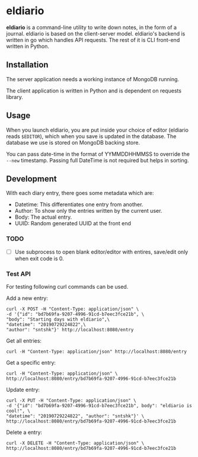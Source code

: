 # eldiario

**eldiario** is a command-line utility to write down notes, in the form of a journal.
eldiario is based on the client-server model. eldiario's backend is written in go
which handles API requests. The rest of it is CLI front-end written in Python.

## Installation

The server application needs a working instance of MongoDB running.

The client application is written in Python and is dependent on requests library.

## Usage

When you launch eldiario, you are put inside your choice of editor (eldiario reads `$EDITOR`),
which when you save is updated in the database. The database we use is stored on MongoDB
backing store.

You can pass date-time in the format of YYMMDDHHMMSS to override the `--new` timestamp.
Passing full DateTime is not required but helps in sorting.

<!-- ## Configuration -->

## Development

With each diary entry, there goes some metadata which are:

- Datetime: This differentiates one entry from another.
- Author: To show only the entries written by the current user.
- Body: The actual entry.
- UUID: Random generated UUID at the front end

### TODO

- [ ] Use subprocess to open blank editor/editor with entires, save/edit only when exit code is 0.

### Test API

For testing following curl commands can be used.

Add a new entry:

    curl -X POST -H "Content-Type: application/json" \
    -d '{"id": "bd7b69fa-9207-4996-91cd-b7eec3fce21b", \
    "body": "Starting days with eldiario",\
    "datetime": "20190729224822",\
    "author": "sntshk"}' http://localhost:8080/entry

Get all entries:

    curl -H "Content-Type: application/json" http://localhost:8080/entry

Get a specific entry:

    curl -H "Content-Type: application/json" \
    http://localhost:8080/entry/bd7b69fa-9207-4996-91cd-b7eec3fce21b

Update entry:

    curl -X PUT -H "Content-Type: application/json" \
    -d '{"id": "bd7b69fa-9207-4996-91cd-b7eec3fce21b", body": "eldiario is cool!", \
    "datetime": "20190729224822", "author": "sntshk"}' \
    http://localhost:8080/entry/bd7b69fa-9207-4996-91cd-b7eec3fce21b

Delete a entry:

    curl -X DELETE -H "Content-Type: application/json" \
    http://localhost:8080/entry/bd7b69fa-9207-4996-91cd-b7eec3fce21b
